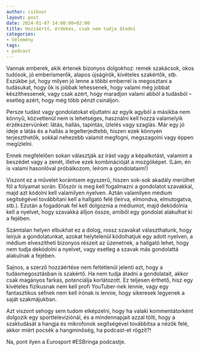```yaml
---
author: csiknor
layout: post
date: 2024-01-07 14:00:00+02:00
title: Hozzáértő, érdekes, csak nem tudja átadni
categories:
- Vélemény
tags:
- podcast
---
```


Vannak emberek, akik értenek bizonyos dolgokhoz: remek szakácsok, okos tudósok, jó emberismerők, alapos újságírók, 
kivételes szakértők, stb. Eszükbe jut, hogy milyen jó lenne a többi emberrel is megosztani a tudásukat, hogy ők is 
jobbak lehessenek, hogy valami még jobbat készíthessenek, vagy csak azért, hogy maradjon valami abból a tudásból –
esetleg azért, hogy még több pénzt csináljon. 

Persze tudást vagy gondolatokat eljuttatni az egyik agyból a másikba nem könnyű, közvetlenül nem is lehetséges, 
használni kell hozzá valamelyik érzékszervünket: látás, hallás, tapintás, ízlelés vagy szaglás. Már egy jó ideje a
látás és a hallás a legelterjedtebb, hiszen ezek könnyen terjeszthetők, sokkal nehezebb valamit megfogni, megszagolni
vagy éppen megízlelni.

Ennek megfelelően sokan választják az írást vagy a képalkotást, valamint a beszédet vagy a zenét, illetve ezek 
kombinációját a mozgóképet. (Lám, én is valami hasonlóval próbálkozom, leírom a gondolataim!)

Viszont ez a művelet korántsem egyszerű, hiszen sok-sok akadály merülhet föl a folyamat során. Először is meg kell
fogalmazni a gondolatot szavakkal, majd azt kódolni kell valamilyen nyelven. Aztán valamilyen médium segítségével
továbbítani kell a hallgató felé (leírva, elmondva, elmutogatva, stb.). Ezután a fogadónak fel kell dolgoznia a 
médiumot, majd dekódolnia kell a nyelvet, hogy szavakká álljon össze, amiből egy gondolat alakulhat ki a fejében.

Számtalan helyen elbukhat ez a dolog, rossz szavakat választhatunk, hogy leírjuk a gondolatunkat, azokat helytelenül
kódolhatjuk egy adott nyelven, a médium elveszítheti bizonyos részeit az üzenetnek, a hallgató lehet, hogy nem tudja
dekódolni a nyelvet, vagy esetleg a szavak más gondolattá alakulnak a fejében.

Sajnos, a szerző hozzáértése nem feltétlenül jelenti azt, hogy a tudásmegosztásban is szakértő. Ha nem tudja átadni a
gondolatait, akkor csak magányos farkas, potenciálja korlátozott. Ez teljesen érthető, hisz egy kivételes fizikusnak
nem kell profi YouTuber-nek lennie, vagy egy fantasztikus séfnek nem kell írónak is lennie, hogy sikeresek legyenek a
saját szakmájukban.

Azt viszont sehogy sem tudom elképzelni, hogy ha valaki kommentátorként dolgozik egy sporttelevíziónál, és a
mindennapjait azzal tölti, hogy a szaktudását a hangja és mikrofonok segítségével továbbítsa a nézők felé, akkor miért
pocsék a hangminőség, ha podcast-et rögzít?!

Na, pont ilyen a Eurosport #ESBringa podcastje.